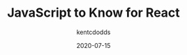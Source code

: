 ---
author: kentcdodds
date: 2020-07-15
permalink: false
tags:
  - javascript
  - react
target_url: https://kentcdodds.com/blog/javascript-to-know-for-react
title: JavaScript to Know for React
---